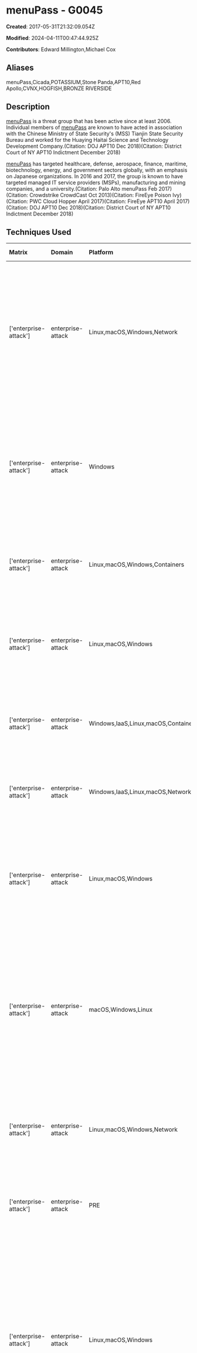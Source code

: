 # menuPass - G0045

**Created**: 2017-05-31T21:32:09.054Z

**Modified**: 2024-04-11T00:47:44.925Z

**Contributors**: Edward Millington,Michael Cox

## Aliases

menuPass,Cicada,POTASSIUM,Stone Panda,APT10,Red Apollo,CVNX,HOGFISH,BRONZE RIVERSIDE

## Description

[menuPass](https://attack.mitre.org/groups/G0045) is a threat group that has been active since at least 2006. Individual members of [menuPass](https://attack.mitre.org/groups/G0045) are known to have acted in association with the Chinese Ministry of State Security's (MSS) Tianjin State Security Bureau and worked for the Huaying Haitai Science and Technology Development Company.(Citation: DOJ APT10 Dec 2018)(Citation: District Court of NY APT10 Indictment December 2018)

[menuPass](https://attack.mitre.org/groups/G0045) has targeted healthcare, defense, aerospace, finance, maritime, biotechnology, energy, and government sectors globally, with an emphasis on Japanese organizations. In 2016 and 2017, the group is known to have targeted managed IT service providers (MSPs), manufacturing and mining companies, and a university.(Citation: Palo Alto menuPass Feb 2017)(Citation: Crowdstrike CrowdCast Oct 2013)(Citation: FireEye Poison Ivy)(Citation: PWC Cloud Hopper April 2017)(Citation: FireEye APT10 April 2017)(Citation: DOJ APT10 Dec 2018)(Citation: District Court of NY APT10 Indictment December 2018)

## Techniques Used

|Matrix|Domain|Platform|Technique ID|Technique Name|Use|
| :---| :---| :---| :---| :---| :---|
|['enterprise-attack']|enterprise-attack|Linux,macOS,Windows,Network|T1018|Remote System Discovery|[menuPass](https://attack.mitre.org/groups/G0045) uses scripts to enumerate IP ranges on the victim network. [menuPass](https://attack.mitre.org/groups/G0045) has also issued the command <code>net view /domain</code> to a [PlugX](https://attack.mitre.org/software/S0013) implant to gather information about remote systems on the network.(Citation: PWC Cloud Hopper Technical Annex April 2017)(Citation: FireEye APT10 April 2017)|
|['enterprise-attack']|enterprise-attack|Windows|T1047|Windows Management Instrumentation|[menuPass](https://attack.mitre.org/groups/G0045) has used a modified version of pentesting script wmiexec.vbs, which logs into a remote machine using WMI.(Citation: PWC Cloud Hopper Technical Annex April 2017)(Citation: Github AD-Pentest-Script)(Citation: Symantec Cicada November 2020)|
|['enterprise-attack']|enterprise-attack|Linux,macOS,Windows,Containers|T1036|Masquerading|[menuPass](https://attack.mitre.org/groups/G0045) has used [esentutl](https://attack.mitre.org/software/S0404) to change file extensions to their true type that were masquerading as .txt files.(Citation: FireEye APT10 Sept 2018) |
|['enterprise-attack']|enterprise-attack|Linux,macOS,Windows|T1070.004|File Deletion|A [menuPass](https://attack.mitre.org/groups/G0045) macro deletes files after it has decoded and decompressed them.(Citation: Accenture Hogfish April 2018)(Citation: District Court of NY APT10 Indictment December 2018)|
|['enterprise-attack']|enterprise-attack|Windows,IaaS,Linux,macOS,Containers,Network|T1046|Network Service Discovery|[menuPass](https://attack.mitre.org/groups/G0045) has used tcping.exe, similar to [Ping](https://attack.mitre.org/software/S0097), to probe port status on systems of interest.(Citation: PWC Cloud Hopper Technical Annex April 2017)|
|['enterprise-attack']|enterprise-attack|Windows,IaaS,Linux,macOS,Network|T1049|System Network Connections Discovery|[menuPass](https://attack.mitre.org/groups/G0045) has used <code>net use</code> to conduct connectivity checks to machines.(Citation: PWC Cloud Hopper April 2017)|
|['enterprise-attack']|enterprise-attack|Linux,macOS,Windows|T1560.001|Archive via Utility|[menuPass](https://attack.mitre.org/groups/G0045) has compressed files before exfiltration using TAR and RAR.(Citation: PWC Cloud Hopper April 2017)(Citation: PWC Cloud Hopper Technical Annex April 2017)(Citation: Symantec Cicada November 2020)|
|['enterprise-attack']|enterprise-attack|macOS,Windows,Linux|T1566.001|Spearphishing Attachment|[menuPass](https://attack.mitre.org/groups/G0045) has sent malicious Office documents via email as part of spearphishing campaigns as well as executables disguised as documents.(Citation: PWC Cloud Hopper Technical Annex April 2017)(Citation: FireEye APT10 April 2017)(Citation: FireEye APT10 Sept 2018)(Citation: District Court of NY APT10 Indictment December 2018)|
|['enterprise-attack']|enterprise-attack|Linux,macOS,Windows,Network|T1105|Ingress Tool Transfer|[menuPass](https://attack.mitre.org/groups/G0045) has installed updates and new malware on victims.(Citation: PWC Cloud Hopper April 2017)(Citation: District Court of NY APT10 Indictment December 2018)|
|['enterprise-attack']|enterprise-attack|PRE|T1588.002|Tool|[menuPass](https://attack.mitre.org/groups/G0045) has used and modified open-source tools like [Impacket](https://attack.mitre.org/software/S0357), [Mimikatz](https://attack.mitre.org/software/S0002), and [pwdump](https://attack.mitre.org/software/S0006).(Citation: PWC Cloud Hopper Technical Annex April 2017)|
|['enterprise-attack']|enterprise-attack|Linux,macOS,Windows|T1204.002|Malicious File|[menuPass](https://attack.mitre.org/groups/G0045) has attempted to get victims to open malicious files such as Windows Shortcuts (.lnk) and/or Microsoft Office documents, sent via email as part of spearphishing campaigns.(Citation: PWC Cloud Hopper Technical Annex April 2017)(Citation: FireEye APT10 April 2017)(Citation: Accenture Hogfish April 2018)(Citation: FireEye APT10 Sept 2018)(Citation: District Court of NY APT10 Indictment December 2018)|
|['enterprise-attack']|enterprise-attack|Linux,macOS,Windows,Network|T1090.002|External Proxy|[menuPass](https://attack.mitre.org/groups/G0045) has used a global service provider's IP as a proxy for C2 traffic from a victim.(Citation: FireEye APT10 April 2017)(Citation: FireEye APT10 Sept 2018)|
|['enterprise-attack']|enterprise-attack|Windows,Azure AD,Office 365,SaaS,IaaS,Linux,macOS,Google Workspace,Containers,Network|T1078|Valid Accounts|[menuPass](https://attack.mitre.org/groups/G0045) has used valid accounts including shared between Managed Service Providers and clients to move between the two environments.(Citation: PWC Cloud Hopper April 2017)(Citation: Symantec Cicada November 2020)(Citation: District Court of NY APT10 Indictment December 2018)(Citation: Securelist APT10 March 2021)|
|['enterprise-attack']|enterprise-attack|Linux,macOS,Windows,Network|T1016|System Network Configuration Discovery|[menuPass](https://attack.mitre.org/groups/G0045) has used several tools to scan for open NetBIOS nameservers and enumerate NetBIOS sessions.(Citation: PWC Cloud Hopper Technical Annex April 2017)|
|['enterprise-attack']|enterprise-attack|Linux,macOS,Windows|T1568.001|Fast Flux DNS|[menuPass](https://attack.mitre.org/groups/G0045) has used dynamic DNS service providers to host malicious domains.(Citation: District Court of NY APT10 Indictment December 2018)|
|['enterprise-attack']|enterprise-attack|Linux,macOS,Windows|T1036.003|Rename System Utilities|[menuPass](https://attack.mitre.org/groups/G0045) has renamed [certutil](https://attack.mitre.org/software/S0160) and moved it to a different location on the system to avoid detection based on use of the tool.(Citation: FireEye APT10 Sept 2018)|
|['enterprise-attack']|enterprise-attack|Windows,macOS,Linux,Network|T1056.001|Keylogging|[menuPass](https://attack.mitre.org/groups/G0045) has used key loggers to steal usernames and passwords.(Citation: District Court of NY APT10 Indictment December 2018)|
|['enterprise-attack']|enterprise-attack|Linux,macOS,Windows|T1087.002|Domain Account|[menuPass](https://attack.mitre.org/groups/G0045) has used the Microsoft administration tool csvde.exe to export Active Directory data.(Citation: PWC Cloud Hopper Technical Annex April 2017)|
|['enterprise-attack']|enterprise-attack|Windows|T1003.003|NTDS|[menuPass](https://attack.mitre.org/groups/G0045) has used Ntdsutil to dump credentials.(Citation: Symantec Cicada November 2020)|
|['enterprise-attack']|enterprise-attack|Windows|T1218.004|InstallUtil|[menuPass](https://attack.mitre.org/groups/G0045) has used <code>InstallUtil.exe</code> to execute malicious software.(Citation: PWC Cloud Hopper Technical Annex April 2017)|
|['enterprise-attack']|enterprise-attack|Windows,macOS,Linux|T1106|Native API|[menuPass](https://attack.mitre.org/groups/G0045) has used native APIs including <code>GetModuleFileName</code>, <code>lstrcat</code>, <code>CreateFile</code>, and <code>ReadFile</code>.(Citation: Symantec Cicada November 2020)|
|['enterprise-attack']|enterprise-attack|Windows|T1003.002|Security Account Manager|[menuPass](https://attack.mitre.org/groups/G0045) has used a modified version of pentesting tools wmiexec.vbs and secretsdump.py to dump credentials.(Citation: PWC Cloud Hopper Technical Annex April 2017)(Citation: Github AD-Pentest-Script)|
|['enterprise-attack']|enterprise-attack|Linux,macOS,Windows|T1027.013|Encrypted/Encoded File|[menuPass](https://attack.mitre.org/groups/G0045) has encoded strings in its malware with base64 as well as with a simple, single-byte XOR obfuscation using key 0x40.(Citation: Accenture Hogfish April 2018)(Citation: FireEye APT10 Sept 2018)(Citation: Symantec Cicada November 2020)|
|['enterprise-attack']|enterprise-attack|Windows,SaaS,IaaS,Linux,macOS,Office 365|T1199|Trusted Relationship|[menuPass](https://attack.mitre.org/groups/G0045) has used legitimate access granted to Managed Service Providers in order to access victims of interest.(Citation: PWC Cloud Hopper Technical Annex April 2017)(Citation: FireEye APT10 April 2017)(Citation: Symantec Cicada November 2020)(Citation: DOJ APT10 Dec 2018)(Citation: District Court of NY APT10 Indictment December 2018)|
|['enterprise-attack']|enterprise-attack|Windows,IaaS,Network,Linux,macOS,Containers|T1190|Exploit Public-Facing Application|[menuPass](https://attack.mitre.org/groups/G0045) has leveraged vulnerabilities in Pulse Secure VPNs to hijack sessions.(Citation: Securelist APT10 March 2021)|
|['enterprise-attack']|enterprise-attack|Windows,IaaS,Linux,macOS|T1074.002|Remote Data Staging|[menuPass](https://attack.mitre.org/groups/G0045) has staged data on remote MSP systems or other victim networks prior to exfiltration.(Citation: PWC Cloud Hopper April 2017)(Citation: Symantec Cicada November 2020)|
|['enterprise-attack']|enterprise-attack|Linux,macOS,Windows,Network|T1070.003|Clear Command History|[menuPass](https://attack.mitre.org/groups/G0045) has used [Wevtutil](https://attack.mitre.org/software/S0645) to remove PowerShell execution logs.(Citation: Securelist APT10 March 2021)|
|['enterprise-attack']|enterprise-attack|Windows,Linux,macOS|T1140|Deobfuscate/Decode Files or Information|[menuPass](https://attack.mitre.org/groups/G0045) has used [certutil](https://attack.mitre.org/software/S0160) in a macro to decode base64-encoded content contained in a dropper document attached to an email. The group has also used <code>certutil -decode</code> to decode files on the victim’s machine when dropping [UPPERCUT](https://attack.mitre.org/software/S0275).(Citation: Accenture Hogfish April 2018)(Citation: FireEye APT10 Sept 2018)|
|['enterprise-attack']|enterprise-attack|macOS,Windows|T1553.002|Code Signing|[menuPass](https://attack.mitre.org/groups/G0045) has resized and added data to the certificate table to enable the signing of modified files with legitimate signatures.(Citation: Securelist APT10 March 2021)|
|['enterprise-attack']|enterprise-attack|Windows|T1053.005|Scheduled Task|[menuPass](https://attack.mitre.org/groups/G0045) has used a script (atexec.py) to execute a command on a target machine via Task Scheduler.(Citation: PWC Cloud Hopper Technical Annex April 2017)|
|['enterprise-attack']|enterprise-attack|Windows|T1055.012|Process Hollowing|[menuPass](https://attack.mitre.org/groups/G0045) has used process hollowing in iexplore.exe to load the [RedLeaves](https://attack.mitre.org/software/S0153) implant.(Citation: Accenture Hogfish April 2018)|
|['enterprise-attack']|enterprise-attack|Linux,macOS,Windows|T1074.001|Local Data Staging|[menuPass](https://attack.mitre.org/groups/G0045) stages data prior to exfiltration in multi-part archives, often saved in the Recycle Bin.(Citation: PWC Cloud Hopper April 2017)|
|['enterprise-attack']|enterprise-attack|Windows|T1021.001|Remote Desktop Protocol|[menuPass](https://attack.mitre.org/groups/G0045) has used RDP connections to move across the victim network.(Citation: PWC Cloud Hopper April 2017)(Citation: District Court of NY APT10 Indictment December 2018)|
|['enterprise-attack']|enterprise-attack|Linux,macOS,Windows|T1039|Data from Network Shared Drive|[menuPass](https://attack.mitre.org/groups/G0045) has collected data from remote systems by mounting network shares with <code>net use</code> and using Robocopy to transfer data.(Citation: PWC Cloud Hopper April 2017)|
|['enterprise-attack']|enterprise-attack|Windows|T1003.004|LSA Secrets|[menuPass](https://attack.mitre.org/groups/G0045) has used a modified version of pentesting tools wmiexec.vbs and secretsdump.py to dump credentials.(Citation: PWC Cloud Hopper Technical Annex April 2017)(Citation: Github AD-Pentest-Script)|
|['enterprise-attack']|enterprise-attack|Linux,macOS,Windows,Network|T1083|File and Directory Discovery|[menuPass](https://attack.mitre.org/groups/G0045) has searched compromised systems for folders of interest including those related to HR, audit and expense, and meeting memos.(Citation: Symantec Cicada November 2020)|
|['enterprise-attack']|enterprise-attack|Linux,macOS,Windows,Containers|T1036.005|Match Legitimate Name or Location|[menuPass](https://attack.mitre.org/groups/G0045) has been seen changing malicious files to appear legitimate.(Citation: District Court of NY APT10 Indictment December 2018)|
|['enterprise-attack']|enterprise-attack|Windows|T1574.002|DLL Side-Loading|[menuPass](https://attack.mitre.org/groups/G0045) has used DLL side-loading to launch versions of Mimikatz and PwDump6 as well as [UPPERCUT](https://attack.mitre.org/software/S0275).(Citation: PWC Cloud Hopper Technical Annex April 2017)(Citation: FireEye APT10 Sept 2018)(Citation: Symantec Cicada November 2020)|
|['enterprise-attack']|enterprise-attack|Linux,macOS,Windows|T1560|Archive Collected Data|[menuPass](https://attack.mitre.org/groups/G0045) has encrypted files and information before exfiltration.(Citation: DOJ APT10 Dec 2018)(Citation: District Court of NY APT10 Indictment December 2018)|
|['enterprise-attack']|enterprise-attack|Windows|T1059.003|Windows Command Shell|[menuPass](https://attack.mitre.org/groups/G0045) executes commands using a command-line interface and reverse shell. The group has used a modified version of pentesting script wmiexec.vbs to execute commands.(Citation: PWC Cloud Hopper April 2017)(Citation: PWC Cloud Hopper Technical Annex April 2017)(Citation: Github AD-Pentest-Script)(Citation: FireEye APT10 Sept 2018) [menuPass](https://attack.mitre.org/groups/G0045) has used malicious macros embedded inside Office documents to execute files.(Citation: Accenture Hogfish April 2018)(Citation: FireEye APT10 Sept 2018)|
|['enterprise-attack']|enterprise-attack|Linux,macOS,Windows,Network|T1005|Data from Local System|[menuPass](https://attack.mitre.org/groups/G0045) has collected various files from the compromised computers.(Citation: DOJ APT10 Dec 2018)(Citation: Symantec Cicada November 2020)
|
|['enterprise-attack']|enterprise-attack|Windows|T1059.001|PowerShell|[menuPass](https://attack.mitre.org/groups/G0045) uses [PowerSploit](https://attack.mitre.org/software/S0194) to inject shellcode into PowerShell.(Citation: PWC Cloud Hopper Technical Annex April 2017)(Citation: Symantec Cicada November 2020)|
|['enterprise-attack']|enterprise-attack|Linux,Windows,macOS|T1210|Exploitation of Remote Services|[menuPass](https://attack.mitre.org/groups/G0045) has used tools to exploit the ZeroLogon vulnerability (CVE-2020-1472).(Citation: Symantec Cicada November 2020)|
|['enterprise-attack']|enterprise-attack|Linux,macOS|T1021.004|SSH|[menuPass](https://attack.mitre.org/groups/G0045) has used Putty Secure Copy Client (PSCP) to transfer data.(Citation: PWC Cloud Hopper April 2017)|
|['enterprise-attack']|enterprise-attack|Linux,macOS,Windows,IaaS,SaaS|T1119|Automated Collection|[menuPass](https://attack.mitre.org/groups/G0045) has used the Csvde tool to collect Active Directory files and data.(Citation: Symantec Cicada November 2020)|
|['enterprise-attack']|enterprise-attack|PRE|T1583.001|Domains|[menuPass](https://attack.mitre.org/groups/G0045) has registered malicious domains for use in intrusion campaigns.(Citation: DOJ APT10 Dec 2018)(Citation: District Court of NY APT10 Indictment December 2018)|
|['enterprise-attack']|enterprise-attack|Windows|T1574.001|DLL Search Order Hijacking|[menuPass](https://attack.mitre.org/groups/G0045) has used DLL search order hijacking.(Citation: PWC Cloud Hopper April 2017)|
